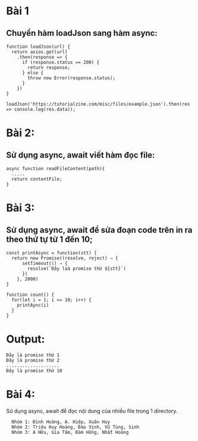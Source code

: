 # Bài 1
## Chuyển hàm loadJson sang hàm async:
  ```
  function loadJson(url) {
    return axios.get(url)
      .then(response => {
        if (response.status == 200) {
          return response;
        } else {
          throw new Error(response.status);
        }
      })
  }

  loadJson('https://tutorialzine.com/misc/files/example.json').then(res => console.log(res.data));
  ```
# Bài 2:
  ## Sử dụng async, await viết hàm đọc file:
  ```
  async function readFileContent(path){
    .....
    return contentFile;
  }
  ```
# Bài 3:
  ## Sử dụng async, await để sửa đoạn code trên in ra theo thứ tự từ 1 đến 10;
  ```
  const printAsync = function(stt) {
    return new Promise((resolve, reject) ⇒ {
        setTimeout(() ⇒ {
          resolve(`Đây laà promise thứ ${stt}`)
        })
      }, 2000)
  }

  function count() {
    for(let i = 1; i <= 10; i++) {
      printAync(i)
    }
  }
  ```

 # Output: 
  ```
  Đây là promise thứ 1
  Đây là promise thứ 2
  ....................
  Đây là promise thứ 10
  ```
# Bài 4:
  Sử dụng async, await để đọc nội dung của nhiều file trong 1 directory.

```
  Nhóm 1: Đình Hoàng, A. Hiệp, Xuân Huy
  Nhóm 2: Triệu Huy Hoàng, Đào Vinh, Vũ Tùng, Sinh
  Nhóm 3: A Hữu, Gia Tâm, Đàm Hồng, Nhất Hoàng
```